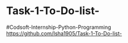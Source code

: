 # Task-1-To-Do-list-
#Codsoft-Internship-Python-Programming
https://github.com/Isha1905/Task-1-To-Do-list-

